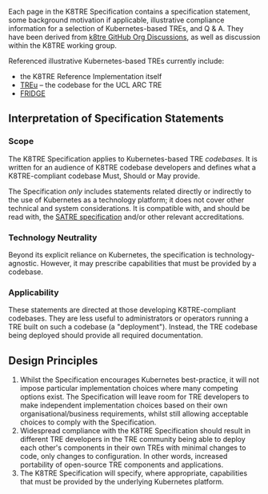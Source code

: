 Each page in the K8TRE Specification contains a specification statement, some background motivation if applicable, illustrative compliance information for a selection of Kubernetes-based TREs, and Q & A. They have been derived from [k8tre GitHub Org Discussions](https://github.com/orgs/k8tre/discussions), as well as discussion within the K8TRE working group.

Referenced illustrative Kubernetes-based TREs currently include:

- the K8TRE Reference Implementation itself 
- [TREu](https://www.ucl.ac.uk/advanced-research-computing/sensitive-data-and-trusted-research-environments) – the codebase for the UCL ARC TRE
- [FRIDGE](https://dareuk.org.uk/how-we-work/ongoing-activities/dare-uk-early-adopters/fridge/)

## Interpretation of Specification Statements

### Scope
The K8TRE Specification applies to Kubernetes-based TRE *codebases*. It is written for an audience of K8TRE codebase developers and defines what a K8TRE-compliant codebase Must, Should or May provide.

The Specification _only_ includes statements related directly or indirectly to the use of Kubernetes as a technology platform; it does not cover other technical and system considerations. It is compatible with, and should be read with, the [SATRE specification](https://satre-specification.readthedocs.io/en/stable/) and/or other relevant accreditations.

### Technology Neutrality
Beyond its explicit reliance on Kubernetes, the specification is technology-agnostic. However, it may prescribe capabilities that must be provided by a codebase.

### Applicability
These statements are directed at those developing K8TRE-compliant codebases. They are less useful to administrators or operators running a TRE built on such a codebase (a "deployment"). Instead, the TRE codebase being deployed should provide all required documentation.

## Design Principles

1. Whilst the Specification encourages Kubernetes best-practice, it will not impose particular implementation choices where many competing options exist. The Specification will leave room for TRE developers to make independent implementation choices based on their own organisational/business requirements, whilst still allowing acceptable choices to comply with the Specification.
2. Widespread compliance with the K8TRE Specification should result in different TRE developers in the TRE community being able to deploy each other's components in their own TREs with minimal changes to code, only changes to configuration. In other words, increased portability of open-source TRE components and applications.
3. The K8TRE Specification will specify, where appropriate, capabilities that must be provided by the underlying Kubernetes platform.
